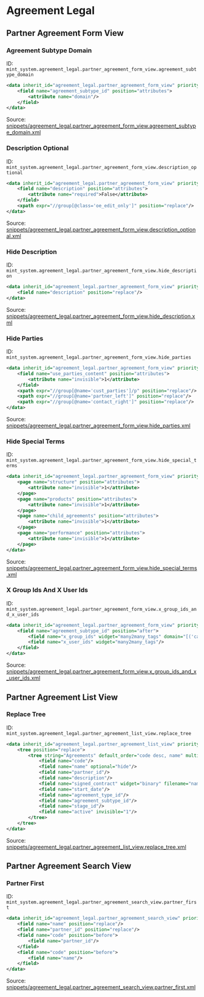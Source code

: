 # Agreement Legal
## Partner Agreement Form View  
### Agreement Subtype Domain  
ID: `mint_system.agreement_legal.partner_agreement_form_view.agreement_subtype_domain`  
```xml
<data inherit_id="agreement_legal.partner_agreement_form_view" priority="50">
    <field name="agreement_subtype_id" position="attributes">
        <attribute name="domain"/>
    </field>
</data>

```
Source: [snippets/agreement_legal.partner_agreement_form_view.agreement_subtype_domain.xml](https://github.com/Mint-System/Odoo-Build/tree/16.0/snippets/agreement_legal.partner_agreement_form_view.agreement_subtype_domain.xml)

### Description Optional  
ID: `mint_system.agreement_legal.partner_agreement_form_view.description_optional`  
```xml
<data inherit_id="agreement_legal.partner_agreement_form_view" priority="50">
    <field name="description" position="attributes">
        <attribute name="required">False</attribute>
    </field>
    <xpath expr="//group[@class='oe_edit_only']" position="replace"/>
</data>

```
Source: [snippets/agreement_legal.partner_agreement_form_view.description_optional.xml](https://github.com/Mint-System/Odoo-Build/tree/16.0/snippets/agreement_legal.partner_agreement_form_view.description_optional.xml)

### Hide Description  
ID: `mint_system.agreement_legal.partner_agreement_form_view.hide_description`  
```xml
<data inherit_id="agreement_legal.partner_agreement_form_view" priority="50">
    <field name="description" position="replace"/>
</data>

```
Source: [snippets/agreement_legal.partner_agreement_form_view.hide_description.xml](https://github.com/Mint-System/Odoo-Build/tree/16.0/snippets/agreement_legal.partner_agreement_form_view.hide_description.xml)

### Hide Parties  
ID: `mint_system.agreement_legal.partner_agreement_form_view.hide_parties`  
```xml
<data inherit_id="agreement_legal.partner_agreement_form_view" priority="50">
    <field name="use_parties_content" position="attributes">
        <attribute name="invisible">1</attribute>
    </field>
    <xpath expr="//group[@name='cust_parties']/p" position="replace"/>
    <xpath expr="//group[@name='partner_left']" position="replace"/>
    <xpath expr="//group[@name='contact_right']" position="replace"/>
</data>

```
Source: [snippets/agreement_legal.partner_agreement_form_view.hide_parties.xml](https://github.com/Mint-System/Odoo-Build/tree/16.0/snippets/agreement_legal.partner_agreement_form_view.hide_parties.xml)

### Hide Special Terms  
ID: `mint_system.agreement_legal.partner_agreement_form_view.hide_special_terms`  
```xml
<data inherit_id="agreement_legal.partner_agreement_form_view" priority="50">
    <page name="structure" position="attributes">
        <attribute name="invisible">1</attribute>
    </page>
    <page name="products" position="attributes">
        <attribute name="invisible">1</attribute>
    </page>
    <page name="child_agreements" position="attributes">
        <attribute name="invisible">1</attribute>
    </page>
    <page name="performance" position="attributes">
        <attribute name="invisible">1</attribute>
    </page>
</data>

```
Source: [snippets/agreement_legal.partner_agreement_form_view.hide_special_terms.xml](https://github.com/Mint-System/Odoo-Build/tree/16.0/snippets/agreement_legal.partner_agreement_form_view.hide_special_terms.xml)

### X Group Ids And X User Ids  
ID: `mint_system.agreement_legal.partner_agreement_form_view.x_group_ids_and_x_user_ids`  
```xml
<data inherit_id="agreement_legal.partner_agreement_form_view" priority="50">
    <field name="agreement_subtype_id" position="after">
        <field name="x_group_ids" widget="many2many_tags" domain="[('category_id.name','=','Agreement')]"/>
        <field name="x_user_ids" widget="many2many_tags"/>
    </field>
</data>

```
Source: [snippets/agreement_legal.partner_agreement_form_view.x_group_ids_and_x_user_ids.xml](https://github.com/Mint-System/Odoo-Build/tree/16.0/snippets/agreement_legal.partner_agreement_form_view.x_group_ids_and_x_user_ids.xml)

## Partner Agreement List View  
### Replace Tree  
ID: `mint_system.agreement_legal.partner_agreement_list_view.replace_tree`  
```xml
<data inherit_id="agreement_legal.partner_agreement_list_view" priority="50">
    <tree position="replace">
        <tree string="Agreements" default_order="code desc, name" multi_edit="1">
            <field name="code"/>
            <field name="name" optional="hide"/>
            <field name="partner_id"/>
            <field name="description"/>
            <field name="signed_contract" widget="binary" filename="name" optional="show"/>
            <field name="start_date"/>
            <field name="agreement_type_id"/>
            <field name="agreement_subtype_id"/>
            <field name="stage_id"/>
            <field name="active" invisible="1"/>
        </tree>
    </tree>
</data>

```
Source: [snippets/agreement_legal.partner_agreement_list_view.replace_tree.xml](https://github.com/Mint-System/Odoo-Build/tree/16.0/snippets/agreement_legal.partner_agreement_list_view.replace_tree.xml)

## Partner Agreement Search View  
### Partner First  
ID: `mint_system.agreement_legal.partner_agreement_search_view.partner_first`  
```xml
<data inherit_id="agreement_legal.partner_agreement_search_view" priority="50">
    <field name="name" position="replace"/>
    <field name="partner_id" position="replace"/>
    <field name="code" position="before">
        <field name="partner_id"/>
    </field>
    <field name="code" position="before">
        <field name="name"/>
    </field>
</data>

```
Source: [snippets/agreement_legal.partner_agreement_search_view.partner_first.xml](https://github.com/Mint-System/Odoo-Build/tree/16.0/snippets/agreement_legal.partner_agreement_search_view.partner_first.xml)

